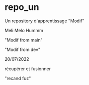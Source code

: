 # repo_un
Un repository d'apprentissage
"Modif" 

Meli Melo
Hummm

"Modif from main" 

"Modif from dev" 

20/07/2022

récupérer et fusionner

"recand fuz"

